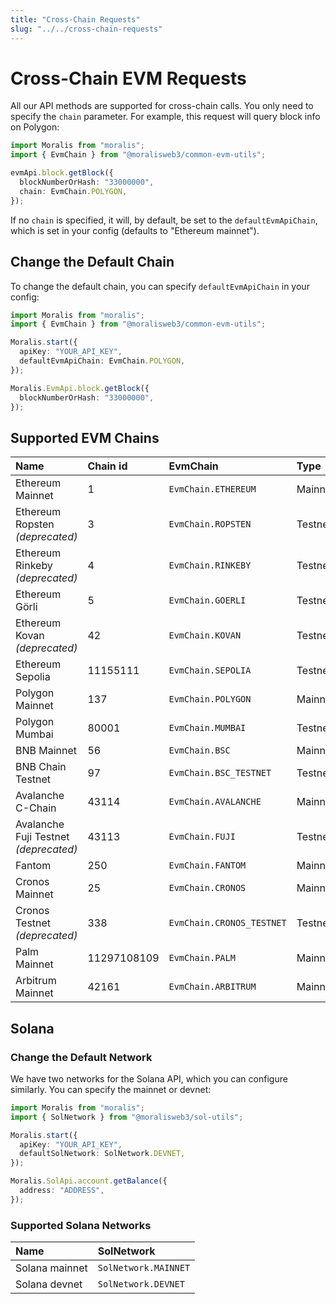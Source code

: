 ```yaml
---
title: "Cross-Chain Requests"
slug: "../../cross-chain-requests"
---
```


# Cross-Chain EVM Requests

All our API methods are supported for cross-chain calls. You only need to specify the `chain` parameter. For example, this request will query block info on Polygon:

```typescript
import Moralis from "moralis";
import { EvmChain } from "@moralisweb3/common-evm-utils";

evmApi.block.getBlock({
  blockNumberOrHash: "33000000",
  chain: EvmChain.POLYGON,
});
```

If no `chain` is specified, it will, by default, be set to the `defaultEvmApiChain`, which is set in your config (defaults to "Ethereum mainnet").

## Change the Default Chain

To change the default chain, you can specify `defaultEvmApiChain` in your config:

```typescript
import Moralis from "moralis";
import { EvmChain } from "@moralisweb3/common-evm-utils";

Moralis.start({
  apiKey: "YOUR_API_KEY",
  defaultEvmApiChain: EvmChain.POLYGON,
});

Moralis.EvmApi.block.getBlock({
  blockNumberOrHash: "33000000",
});
```

## Supported EVM Chains

| Name                            | Chain id    | EvmChain                  | Type    |
| :------------------------------ | :---------- | :------------------------ | :------ |
| Ethereum Mainnet                | 1           | `EvmChain.ETHEREUM`       | Mainnet |
| Ethereum Ropsten  _(deprecated)_ | 3           | `EvmChain.ROPSTEN`        | Testnet |
| Ethereum Rinkeby _(deprecated)_ | 4           | `EvmChain.RINKEBY`        | Testnet |
| Ethereum Görli                  | 5           | `EvmChain.GOERLI`         | Testnet |
| Ethereum Kovan _(deprecated)_   | 42          | `EvmChain.KOVAN`          | Testnet |
| Ethereum Sepolia                | 11155111    | `EvmChain.SEPOLIA`        | Testnet |
| Polygon Mainnet                 | 137         | `EvmChain.POLYGON`        | Mainnet |
| Polygon Mumbai                  | 80001       | `EvmChain.MUMBAI`         | Testnet |
| BNB Mainnet                     | 56          | `EvmChain.BSC`            | Mainnet |
| BNB Chain Testnet               | 97          | `EvmChain.BSC_TESTNET`    | Testnet |
| Avalanche C-Chain               | 43114       | `EvmChain.AVALANCHE`      | Mainnet |
| Avalanche Fuji Testnet _(deprecated)_ | 43113       | `EvmChain.FUJI`           | Testnet |
| Fantom                          | 250         | `EvmChain.FANTOM`         | Mainnet |
| Cronos Mainnet                  | 25          | `EvmChain.CRONOS`         | Mainnet |
| Cronos Testnet _(deprecated)_ | 338         | `EvmChain.CRONOS_TESTNET` | Testnet |
| Palm Mainnet                    | 11297108109 | `EvmChain.PALM`           | Mainnet |
| Arbitrum Mainnet                | 42161       | `EvmChain.ARBITRUM`       | Mainnet |

## Solana

### Change the Default Network

We have two networks for the Solana API, which you can configure similarly. You can specify the mainnet or devnet:

```typescript
import Moralis from "moralis";
import { SolNetwork } from "@moralisweb3/sol-utils";

Moralis.start({
  apiKey: "YOUR_API_KEY",
  defaultSolNetwork: SolNetwork.DEVNET,
});

Moralis.SolApi.account.getBalance({
  address: "ADDRESS",
});
```

### Supported Solana Networks

| Name           | SolNetwork           |
| :------------- | :------------------- |
| Solana mainnet | `SolNetwork.MAINNET` |
| Solana devnet  | `SolNetwork.DEVNET`  |
